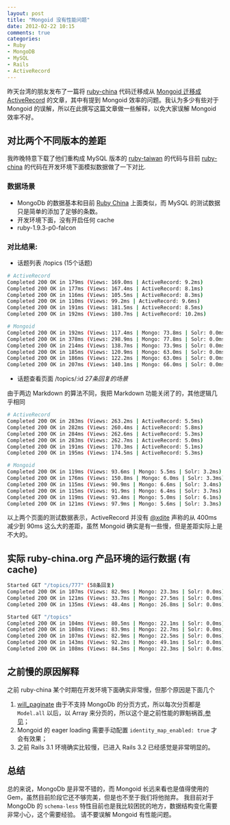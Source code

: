 ```yaml
---
layout: post
title: "Mongoid 没有性能问题"
date: 2012-02-22 10:15
comments: true
categories: 
- Ruby
- MongoDB
- MySQL
- Rails
- ActiveRecord
---
```

昨天台湾的朋友发布了一篇将 [ruby-china](http://github.com/huacnlee/ruby-china) 代码迁移成从 [Mongoid 迁移成 ActiveRecord](http://blog.yorkxin.org/2012/02/21/migrate-from-mongoid-to-activerecord/) 的文章，其中有提到 Mongoid 效率的问题。我认为多少有些对于 Mongoid 的误解，所以在此撰写这篇文章做一些解释，以免大家误解 Mongoid 效率不好。

## 对比两个不同版本的差距

我昨晚特意下载了他们重构成 MySQL 版本的 [ruby-taiwan](http://github.com/rubytaiwan/ruby-taiwan) 的代码与目前 [ruby-china](http://github.com/huacnlee/ruby-china) 的代码在开发环境下面模拟数据做了一下对比.

### 数据场景

* MongoDb 的数据基本和目前 [Ruby China](http://ruby-china.org) 上面类似，而 MySQL 的测试数据只是简单的添加了足够的条数。
* 开发环境下面，没有开启任何 cache
* ruby-1.9.3-p0-falcon

### 对比结果:

* 话题列表 /topics (15个话题)

```bash
# ActiveRecord
Completed 200 OK in 179ms (Views: 169.0ms | ActiveRecord: 9.2ms)
Completed 200 OK in 177ms (Views: 167.4ms | ActiveRecord: 8.1ms)
Completed 200 OK in 116ms (Views: 105.5ms | ActiveRecord: 8.3ms)
Completed 200 OK in 110ms (Views: 99.2ms | ActiveRecord: 9.6ms)
Completed 200 OK in 191ms (Views: 181.5ms | ActiveRecord: 8.5ms)
Completed 200 OK in 192ms (Views: 180.7ms | ActiveRecord: 10.2ms)

# Mongoid
Completed 200 OK in 192ms (Views: 117.4ms | Mongo: 73.8ms | Solr: 0.0ms)
Completed 200 OK in 378ms (Views: 298.9ms | Mongo: 77.8ms | Solr: 0.0ms)
Completed 200 OK in 214ms (Views: 138.7ms | Mongo: 73.9ms | Solr: 0.0ms)
Completed 200 OK in 185ms (Views: 120.9ms | Mongo: 63.0ms | Solr: 0.0ms)
Completed 200 OK in 186ms (Views: 122.2ms | Mongo: 63.0ms | Solr: 0.0ms)
Completed 200 OK in 207ms (Views: 140.1ms | Mongo: 66.0ms | Solr: 0.0ms)
```

* 话题查看页面 /topics/:id *27条回复的场景*

由于两边 Markdown 的算法不同，我把 Markdown 功能关闭了的，其他逻辑几乎相同

```bash
# ActiveRecord
Completed 200 OK in 283ms (Views: 263.2ms | ActiveRecord: 5.5ms)
Completed 200 OK in 282ms (Views: 260.4ms | ActiveRecord: 5.8ms)
Completed 200 OK in 284ms (Views: 262.6ms | ActiveRecord: 5.3ms)
Completed 200 OK in 283ms (Views: 262.7ms | ActiveRecord: 5.0ms)
Completed 200 OK in 191ms (Views: 170.3ms | ActiveRecord: 5.1ms)
Completed 200 OK in 195ms (Views: 174.5ms | ActiveRecord: 5.3ms)

# Mongoid
Completed 200 OK in 119ms (Views: 93.6ms | Mongo: 5.5ms | Solr: 3.2ms)
Completed 200 OK in 176ms (Views: 150.8ms | Mongo: 6.0ms | Solr: 3.3ms)
Completed 200 OK in 115ms (Views: 90.9ms | Mongo: 6.6ms | Solr: 3.4ms)
Completed 200 OK in 115ms (Views: 91.9ms | Mongo: 6.4ms | Solr: 3.7ms)
Completed 200 OK in 119ms (Views: 93.4ms | Mongo: 5.0ms | Solr: 6.1ms)
Completed 200 OK in 121ms (Views: 97.9ms | Mongo: 5.6ms | Solr: 3.3ms)
```

以上两个页面的测试数据表示，ActiveRecord 并没有 [@xdite](http://twitter.com/xdite) 声称的从 400ms 减少到 90ms 这么大的差距，虽然 Mongoid 确实是有一些慢，但是差距实际上是不大的。

## 实际 ruby-china.org 产品环境的运行数据 (有 cache)

```bash
Started GET "/topics/777" (58条回复)
Completed 200 OK in 107ms (Views: 82.9ms | Mongo: 23.3ms | Solr: 0.0ms)
Completed 200 OK in 121ms (Views: 33.7ms | Mongo: 27.5ms | Solr: 0.0ms)
Completed 200 OK in 135ms (Views: 48.4ms | Mongo: 26.8ms | Solr: 0.0ms)

Started GET "/topics"
Completed 200 OK in 104ms (Views: 80.5ms | Mongo: 22.1ms | Solr: 0.0ms)
Completed 200 OK in 108ms (Views: 83.9ms | Mongo: 22.7ms | Solr: 0.0ms)
Completed 200 OK in 107ms (Views: 82.9ms | Mongo: 22.5ms | Solr: 0.0ms)
Completed 200 OK in 143ms (Views: 92.2ms | Mongo: 49.1ms | Solr: 0.0ms)
Completed 200 OK in 108ms (Views: 84.5ms | Mongo: 22.3ms | Solr: 0.0ms)
```

## 之前慢的原因解释

之前 ruby-china 某个时期在开发环境下面确实非常慢，但那个原因是下面几个

1. [will_paginate](https://github.com/mislav/will_paginate) 由于不支持 MongoDb 的分页方式，所以每次分页都是 `Model.all` 以后，以 Array 来分页的，所以这个是之前性能的罪魁祸首,[参见](https://github.com/lucasas/will_paginate_mongoid)；
2. Mongoid 的 eager loading 需要手动配置 `identity_map_enabled: true` 才会有效果；
3. 之前 Rails 3.1 环境确实比较慢，已进入 Rails 3.2 已经感觉是非常明显的。

## 总结

总的来说，MongoDb 是非常不错的，而 Mongoid 长远来看也是值得使用的 Gem，虽然目前阶段它还不够完美，但是也不至于我们将他抛弃。
我目前对于 MongoDb 的 `schema-less` 特性目前也是我比较困扰的地方，数据结构变化需要非常小心，这个需要经验。
请不要误解 Mongoid 有性能问题。

